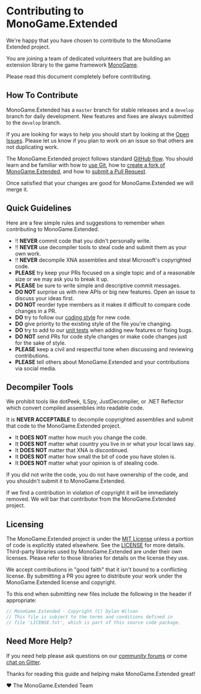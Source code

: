 # Contributing to MonoGame.Extended

We're happy that you have chosen to contribute to the MonoGame Extended project.

You are joining a team of dedicated volunteers that are building an extension library to the game framework [MonoGame](http://www.monogame.net/).

Please read this document completely before contributing.


## How To Contribute

MonoGame.Extended has a `master` branch for stable releases and a `develop` branch for daily development.  New features and fixes are always submitted to the `develop` branch.

If you are looking for ways to help you should start by looking at the [Open Issues](https://github.com/craftworkgames/MonoGame.Extended/issues).  Please let us know if you plan to work on an issue so that others are not duplicating work.

The MonoGame.Extended project follows standard [GitHub flow](https://guides.github.com/introduction/flow/index.html).  You should learn and be familiar with how to [use Git](https://help.github.com/articles/set-up-git/), how to [create a fork of MonoGame.Extended](https://help.github.com/articles/fork-a-repo/), and how to [submit a Pull Request](https://help.github.com/articles/using-pull-requests/).

Once satisfied that your changes are good for MonoGame.Extended we will merge it.


## Quick Guidelines

Here are a few simple rules and suggestions to remember when contributing to MonoGame.Extended.

* :bangbang: **NEVER** commit code that you didn't personally write.
* :bangbang: **NEVER** use decompiler tools to steal code and submit them as your own work.
* :bangbang: **NEVER** decompile XNA assemblies and steal Microsoft's copyrighted code.
* **PLEASE** try keep your PRs focused on a single topic and of a reasonable size or we may ask you to break it up.
* **PLEASE** be sure to write simple and descriptive commit messages.
* **DO NOT** surprise us with new APIs or big new features. Open an issue to discuss your ideas first.
* **DO NOT** reorder type members as it makes it difficult to compare code changes in a PR.
* **DO** try to follow our [coding style]() for new code.
* **DO** give priority to the existing style of the file you're changing.
* **DO** try to add to our [unit tests](Source/MonoGame.Extended.Tests) when adding new features or fixing bugs.
* **DO NOT** send PRs for code style changes or make code changes just for the sake of style.
* **PLEASE** keep a civil and respectful tone when discussing and reviewing contributions.
* **PLEASE** tell others about MonoGame.Extended and your contributions via social media.


## Decompiler Tools

We prohibit tools like dotPeek, ILSpy, JustDecompiler, or .NET Reflector which convert compiled assemblies into readable code.

It is **NEVER ACCEPTABLE** to decompile copyrighted assemblies and submit that code to the MonoGame.Extended project.

* It **DOES NOT** matter how much you change the code.
* It **DOES NOT** matter what country you live in or what your local laws say.  
* It **DOES NOT** matter that XNA is discontinued.  
* It **DOES NOT** matter how small the bit of code you have stolen is.  
* It **DOES NOT** matter what your opinion is of stealing code.

If you did not write the code, you do not have ownership of the code, and you shouldn't submit it to MonoGame.Extended.

If we find a contribution in violation of copyright it will be immediately removed.  We will bar that contributor from the MonoGame.Extended project.


## Licensing

The MonoGame.Extended project is under the [MIT License](https://opensource.org/licenses/MIT) unless a portion of code is explicitly stated elsewhere. See the [LICENSE](LICENSE) for more details. Third-party libraries used by MonoGame.Extended are under their own licenses.  Please refer to those libraries for details on the license they use.

We accept contributions in "good faith" that it isn't bound to a conflicting license.  By submitting a PR you agree to distribute your work under the MonoGame.Extended license and copyright.

To this end when submitting new files include the following in the header if appropriate:
```csharp
// MonoGame.Extended - Copyright (C) Dylan Wilson
// This file is subject to the terms and conditions defined in
// file 'LICENSE.txt', which is part of this source code package.
```

## Need More Help?

If you need help please ask questions on our [community forums](http://community.monogame.net/c/extended) or come [chat on Gitter](https://gitter.im/craftworkgames/MonoGame.Extended).


Thanks for reading this guide and helping make MonoGame.Extended great!

 :heart: The MonoGame.Extended Team
